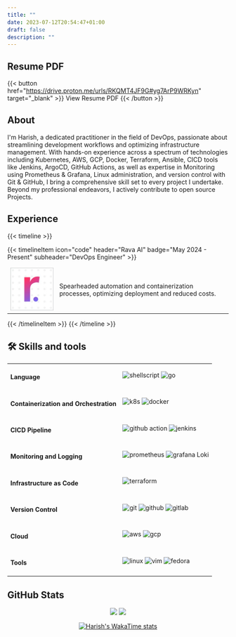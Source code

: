 ```yaml
---
title: ""
date: 2023-07-12T20:54:47+01:00
draft: false
description: ""
---
```

## Resume PDF
{{< button href="https://drive.proton.me/urls/RKQMT4JF9G#yg7ArP9WRKyn" target="_blank" >}}
View Resume PDF
{{< /button >}}


## About
 I'm Harish, a dedicated practitioner in the field of DevOps, passionate about streamlining development workflows and optimizing infrastructure management. With hands-on experience across a spectrum of technologies including Kubernetes, AWS, GCP, Docker, Terraform, Ansible, CICD tools like Jenkins, ArgoCD, GitHub Actions, as well as expertise in Monitoring using Prometheus & Grafana, Linux administration, and version control with Git & GitHub, I bring a comprehensive skill set to every project I undertake. Beyond my professional endeavors, I actively contribute to open source Projects.


## Experience

{{< timeline >}}

{{< timelineItem icon="code" header="Rava AI" badge="May 2024 - Present" subheader="DevOps Engineer" >}}

<table>
    <thead>
        <tr>
        </tr>
    </thead>
    <tbody>
        <tr>
            <td rowspan=4><img class="customEntitityLogo" src="img/experience/rava.jpg"/></td>
            <td>Spearheaded automation and containerization processes, optimizing deployment and reduced costs.</td>
        </tr>
    </tbody>
</table>

{{< /timelineItem >}}
{{< /timeline >}}



## 🛠 Skills and tools
<table>
  <tr>
    <td><h4>Language</h4></td>
    <td>
    <img src="https://img.shields.io/badge/Shell_Script-121011?style=for-the-badge&logo=gnu-bash&logoColor=white" height="25" alt="shellscript" style="display: inline-block;"/>
    <img src="    https://img.shields.io/badge/go-%2300ADD8.svg?style=for-the-badge&logo=go&logoColor=white" height="25" alt="go" style="display: inline-block;"/>
    </td>
  </tr>
  <tr>
    <td><h4>Containerization and Orchestration</h4></td>
    <td>
    <img src="https://img.shields.io/badge/kubernetes-%23326ce5.svg?style=for-the-badge&logo=kubernetes&logoColor=white" height="25" alt="k8s" style="display: inline-block;" />
    <img src="https://img.shields.io/badge/docker-%230db7ed.svg?style=for-the-badge&logo=docker&logoColor=white" height="25" alt="docker" style="display: inline-block;" />
    </td>
  </tr>
  <tr>
    <td><h4>CICD Pipeline</h4></td>
    <td>
    <img src="https://img.shields.io/badge/github%20actions-%232671E5.svg?style=for-the-badge&logo=githubactions&logoColor=white" height="25" alt="github action" style="display: inline-block;"/>
     <img src="https://img.shields.io/badge/jenkins-%232C5263.svg?style=for-the-badge&logo=jenkins&logoColor=white" height="25" alt="jenkins" style="display: inline-block;"/>
    </td>
  </tr>
  <tr>
    <td><h4>Monitoring and Logging</h4></td>
    <td>
    <img src="https://img.shields.io/badge/Prometheus-E6522C?style=for-the-badge&logo=Prometheus&logoColor=white" height="25" alt="prometheus" style="display: inline-block;"/>
    <img src="https://img.shields.io/badge/grafana-%23F46800.svg?style=for-the-badge&logo=grafana&logoColor=white" height="25" alt="grafana" style="display: inline-block;"/>
    Loki
    </td>
  </tr>
  <tr>
    <td><h4>Infrastructure as Code</h4></td>
    <td>
    <img src="https://img.shields.io/badge/Terraform-7B42BC?style=for-the-badge&logo=terraform&logoColor=white" height="25" alt="terraform" style="display: inline-block;"/>
    </td>
  </tr>
  <tr>
    <td><h4>Version Control</h4></td>
    <td>
    <img src="https://img.shields.io/badge/GIT-E44C30?style=for-the-badge&logo=git&logoColor=white" height="25" alt="git" style="display: inline-block;"/>
    <img src="https://img.shields.io/badge/GitHub-100000?style=for-the-badge&logo=github&logoColor=white" height="25" alt="github" style="display: inline-block;"/>
    <img src="https://img.shields.io/badge/GitLab-330F63?style=for-the-badge&logo=gitlab&logoColor=white" height="25" alt="gitlab" style="display: inline-block;" />
    </td>
  </tr>
  <tr>
    <td><h4>Cloud</h4></td>
    <td>
    <img src="https://img.shields.io/badge/AWS-%23FF9900.svg?style=for-the-badge&logo=amazon-aws&logoColor=white" height="25" alt="aws" style="display: inline-block;" />
    <img src="https://img.shields.io/badge/GoogleCloud-%234285F4.svg?style=for-the-badge&logo=google-cloud&logoColor=white" height="25" alt="gcp" style="display: inline-block;" />
    </td>
  </tr>
  <tr>
    <td><h4>Tools</h4></td>
    <td>
    <img src="https://img.shields.io/badge/Linux-FCC624?style=for-the-badge&logo=linux&logoColor=black" height="25" alt="linux" style="display: inline-block;"/>
    <img src="https://img.shields.io/badge/VIM-%2311AB00.svg?style=for-the-badge&logo=vim&logoColor=white" height="25" alt="vim" style="display: inline-block;" />
    <img src="https://img.shields.io/badge/Fedora-294172?style=for-the-badge&logo=fedora&logoColor=white)
    " height="25" alt="fedora" style="display: inline-block;" />
    </td>
  </tr>
</table> 


## GitHub Stats
<div align="center">
  <img src="https://github-readme-stats.vercel.app/api?username=harisheoran&theme=blue-green&show_icons=true&hide_border=true&include_all_commits=true&count_private=true&show=reviews,prs_merged,prs_merged_percentage">
  <img src="https://github-readme-streak-stats.herokuapp.com/?user=harisheoran&theme=blue-green&show_icons=true&hide_border=true">
</div>

<div align="center">

[![Harish's WakaTime stats](https://github-readme-stats.vercel.app/api/wakatime?username=harisheoran)](https://github.com/harisheoran)

</div>

